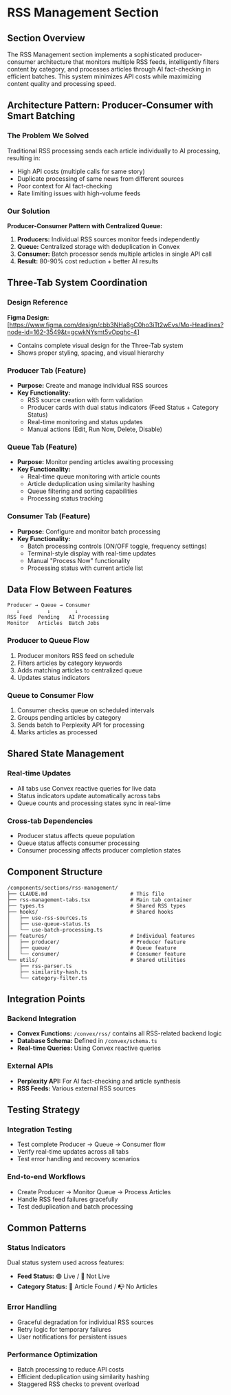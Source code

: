 # RSS Management Section

## Section Overview

The RSS Management section implements a sophisticated producer-consumer architecture that monitors multiple RSS feeds, intelligently filters content by category, and processes articles through AI fact-checking in efficient batches. This system minimizes API costs while maximizing content quality and processing speed.

## Architecture Pattern: Producer-Consumer with Smart Batching

### The Problem We Solved
Traditional RSS processing sends each article individually to AI processing, resulting in:
- High API costs (multiple calls for same story)
- Duplicate processing of same news from different sources  
- Poor context for AI fact-checking
- Rate limiting issues with high-volume feeds

### Our Solution
**Producer-Consumer Pattern with Centralized Queue:**
1. **Producers:** Individual RSS sources monitor feeds independently
2. **Queue:** Centralized storage with deduplication in Convex
3. **Consumer:** Batch processor sends multiple articles in single API call
4. **Result:** 80-90% cost reduction + better AI results

## Three-Tab System Coordination

### Design Reference
**Figma Design:** [https://www.figma.com/design/cbb3NHa8gC0ho3iTt2wEvs/Mo-Headlines?node-id=162-3549&t=gcwkNYsmt5vOpqhc-4]
- Contains complete visual design for the Three-Tab system
- Shows proper styling, spacing, and visual hierarchy

### Producer Tab (Feature)
- **Purpose:** Create and manage individual RSS sources
- **Key Functionality:**
  - RSS source creation with form validation
  - Producer cards with dual status indicators (Feed Status + Category Status)
  - Real-time monitoring and status updates
  - Manual actions (Edit, Run Now, Delete, Disable)

### Queue Tab (Feature)
- **Purpose:** Monitor pending articles awaiting processing
- **Key Functionality:**
  - Real-time queue monitoring with article counts
  - Article deduplication using similarity hashing
  - Queue filtering and sorting capabilities
  - Processing status tracking

### Consumer Tab (Feature)
- **Purpose:** Configure and monitor batch processing
- **Key Functionality:**
  - Batch processing controls (ON/OFF toggle, frequency settings)
  - Terminal-style display with real-time updates
  - Manual "Process Now" functionality
  - Processing status with current article list

## Data Flow Between Features

```
Producer → Queue → Consumer
   ↓         ↓        ↓
RSS Feed  Pending   AI Processing
Monitor   Articles  Batch Jobs
```

### Producer to Queue Flow
1. Producer monitors RSS feed on schedule
2. Filters articles by category keywords
3. Adds matching articles to centralized queue
4. Updates status indicators

### Queue to Consumer Flow
1. Consumer checks queue on scheduled intervals
2. Groups pending articles by category
3. Sends batch to Perplexity API for processing
4. Marks articles as processed

## Shared State Management

### Real-time Updates
- All tabs use Convex reactive queries for live data
- Status indicators update automatically across tabs
- Queue counts and processing states sync in real-time

### Cross-tab Dependencies
- Producer status affects queue population
- Queue status affects consumer processing
- Consumer processing affects producer completion states

## Component Structure

```
/components/sections/rss-management/
├── CLAUDE.md                           # This file
├── rss-management-tabs.tsx             # Main tab container
├── types.ts                            # Shared RSS types
├── hooks/                              # Shared hooks
│   ├── use-rss-sources.ts
│   ├── use-queue-status.ts
│   └── use-batch-processing.ts
├── features/                           # Individual features
│   ├── producer/                       # Producer feature
│   ├── queue/                          # Queue feature
│   └── consumer/                       # Consumer feature
└── utils/                              # Shared utilities
    ├── rss-parser.ts
    ├── similarity-hash.ts
    └── category-filter.ts
```

## Integration Points

### Backend Integration
- **Convex Functions:** `/convex/rss/` contains all RSS-related backend logic
- **Database Schema:** Defined in `/convex/schema.ts`
- **Real-time Queries:** Using Convex reactive queries

### External APIs
- **Perplexity API:** For AI fact-checking and article synthesis
- **RSS Feeds:** Various external RSS sources

## Testing Strategy

### Integration Testing
- Test complete Producer → Queue → Consumer flow
- Verify real-time updates across all tabs
- Test error handling and recovery scenarios

### End-to-end Workflows
- Create Producer → Monitor Queue → Process Articles
- Handle RSS feed failures gracefully
- Test deduplication and batch processing

## Common Patterns

### Status Indicators
Dual status system used across features:
- **Feed Status:** 🟢 Live / 🔴 Not Live
- **Category Status:** 📰 Article Found / 📭 No Articles

### Error Handling
- Graceful degradation for individual RSS sources
- Retry logic for temporary failures
- User notifications for persistent issues

### Performance Optimization
- Batch processing to reduce API costs
- Efficient deduplication using similarity hashing
- Staggered RSS checks to prevent overload